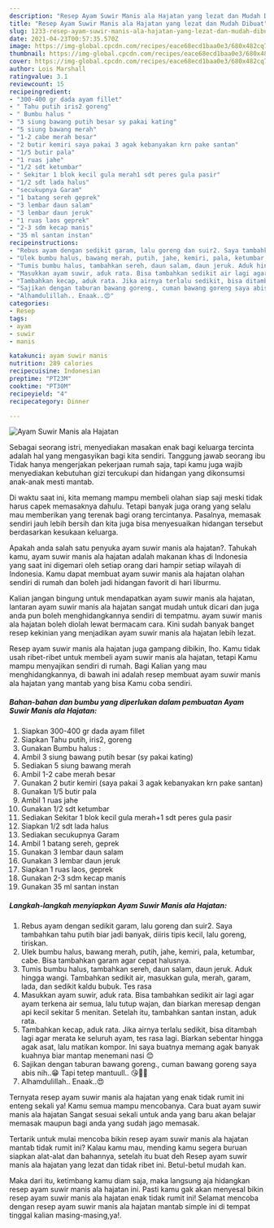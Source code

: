 ```yaml
---
description: "Resep Ayam Suwir Manis ala Hajatan yang lezat dan Mudah Dibuat"
title: "Resep Ayam Suwir Manis ala Hajatan yang lezat dan Mudah Dibuat"
slug: 1233-resep-ayam-suwir-manis-ala-hajatan-yang-lezat-dan-mudah-dibuat
date: 2021-04-23T00:57:35.570Z
image: https://img-global.cpcdn.com/recipes/eace68ecd1baa0e3/680x482cq70/ayam-suwir-manis-ala-hajatan-foto-resep-utama.jpg
thumbnail: https://img-global.cpcdn.com/recipes/eace68ecd1baa0e3/680x482cq70/ayam-suwir-manis-ala-hajatan-foto-resep-utama.jpg
cover: https://img-global.cpcdn.com/recipes/eace68ecd1baa0e3/680x482cq70/ayam-suwir-manis-ala-hajatan-foto-resep-utama.jpg
author: Lois Marshall
ratingvalue: 3.1
reviewcount: 15
recipeingredient:
- "300-400 gr dada ayam fillet"
- " Tahu putih iris2 goreng"
- " Bumbu halus "
- "3 siung bawang putih besar sy pakai kating"
- "5 siung bawang merah"
- "1-2 cabe merah besar"
- "2 butir kemiri saya pakai 3 agak kebanyakan krn pake santan"
- "1/5 butir pala"
- "1 ruas jahe"
- "1/2 sdt ketumbar"
- " Sekitar 1 blok kecil gula merah1 sdt peres gula pasir"
- "1/2 sdt lada halus"
- "secukupnya Garam"
- "1 batang sereh geprek"
- "3 lembar daun salam"
- "3 lembar daun jeruk"
- "1 ruas laos geprek"
- "2-3 sdm kecap manis"
- "35 ml santan instan"
recipeinstructions:
- "Rebus ayam dengan sedikit garam, lalu goreng dan suir2. Saya tambahkan tahu putih biar jadi banyak, diiris tipis kecil, lalu goreng, tiriskan."
- "Ulek bumbu halus, bawang merah, putih, jahe, kemiri, pala, ketumbar, cabe. Bisa tambahkan garam agar cepat halusnya."
- "Tumis bumbu halus, tambahkan sereh, daun salam, daun jeruk. Aduk hingga wangi. Tambahkan sedikit air, masukkan gula, merah, garam, lada, dan sedikit kaldu bubuk. Tes rasa"
- "Masukkan ayam suwir, aduk rata. Bisa tambahkan sedikit air lagi agar ayam terkena air semua, lalu tutup wajan, dan biarkan meresap dengan api kecil sekitar 5 menitan. Setelah itu, tambahkan santan instan, aduk rata."
- "Tambahkan kecap, aduk rata. Jika airnya terlalu sedikit, bisa ditambah lagi agar merata ke seluruh ayam, tes rasa lagi. Biarkan sebentar hingga agak asat, lalu matikan kompor. Ini saya buatnya memang agak banyak kuahnya biar mantap menemani nasi 😊"
- "Sajikan dengan taburan bawang goreng., cuman bawang goreng saya abis nih..😁 Tapi tetep mantuull.. 😘👌🏻"
- "Alhamdulillah.. Enaak..😍"
categories:
- Resep
tags:
- ayam
- suwir
- manis

katakunci: ayam suwir manis 
nutrition: 289 calories
recipecuisine: Indonesian
preptime: "PT23M"
cooktime: "PT30M"
recipeyield: "4"
recipecategory: Dinner

---
```



![Ayam Suwir Manis ala Hajatan](https://img-global.cpcdn.com/recipes/eace68ecd1baa0e3/680x482cq70/ayam-suwir-manis-ala-hajatan-foto-resep-utama.jpg)

Sebagai seorang istri, menyediakan masakan enak bagi keluarga tercinta adalah hal yang mengasyikan bagi kita sendiri. Tanggung jawab seorang ibu Tidak hanya mengerjakan pekerjaan rumah saja, tapi kamu juga wajib menyediakan kebutuhan gizi tercukupi dan hidangan yang dikonsumsi anak-anak mesti mantab.

Di waktu  saat ini, kita memang mampu membeli olahan siap saji meski tidak harus capek memasaknya dahulu. Tetapi banyak juga orang yang selalu mau memberikan yang terenak bagi orang tercintanya. Pasalnya, memasak sendiri jauh lebih bersih dan kita juga bisa menyesuaikan hidangan tersebut berdasarkan kesukaan keluarga. 



Apakah anda salah satu penyuka ayam suwir manis ala hajatan?. Tahukah kamu, ayam suwir manis ala hajatan adalah makanan khas di Indonesia yang saat ini digemari oleh setiap orang dari hampir setiap wilayah di Indonesia. Kamu dapat membuat ayam suwir manis ala hajatan olahan sendiri di rumah dan boleh jadi hidangan favorit di hari liburmu.

Kalian jangan bingung untuk mendapatkan ayam suwir manis ala hajatan, lantaran ayam suwir manis ala hajatan sangat mudah untuk dicari dan juga anda pun boleh menghidangkannya sendiri di tempatmu. ayam suwir manis ala hajatan boleh diolah lewat bermacam cara. Kini sudah banyak banget resep kekinian yang menjadikan ayam suwir manis ala hajatan lebih lezat.

Resep ayam suwir manis ala hajatan juga gampang dibikin, lho. Kamu tidak usah ribet-ribet untuk membeli ayam suwir manis ala hajatan, tetapi Kamu mampu menyajikan sendiri di rumah. Bagi Kalian yang mau menghidangkannya, di bawah ini adalah resep membuat ayam suwir manis ala hajatan yang mantab yang bisa Kamu coba sendiri.

<!--inarticleads1-->

##### Bahan-bahan dan bumbu yang diperlukan dalam pembuatan Ayam Suwir Manis ala Hajatan:

1. Siapkan 300-400 gr dada ayam fillet
1. Siapkan  Tahu putih, iris2, goreng
1. Gunakan  Bumbu halus :
1. Ambil 3 siung bawang putih besar (sy pakai kating)
1. Sediakan 5 siung bawang merah
1. Ambil 1-2 cabe merah besar
1. Gunakan 2 butir kemiri (saya pakai 3 agak kebanyakan krn pake santan)
1. Gunakan 1/5 butir pala
1. Ambil 1 ruas jahe
1. Gunakan 1/2 sdt ketumbar
1. Sediakan  Sekitar 1 blok kecil gula merah+1 sdt peres gula pasir
1. Siapkan 1/2 sdt lada halus
1. Sediakan secukupnya Garam
1. Ambil 1 batang sereh, geprek
1. Gunakan 3 lembar daun salam
1. Gunakan 3 lembar daun jeruk
1. Siapkan 1 ruas laos, geprek
1. Gunakan 2-3 sdm kecap manis
1. Gunakan 35 ml santan instan




<!--inarticleads2-->

##### Langkah-langkah menyiapkan Ayam Suwir Manis ala Hajatan:

1. Rebus ayam dengan sedikit garam, lalu goreng dan suir2. Saya tambahkan tahu putih biar jadi banyak, diiris tipis kecil, lalu goreng, tiriskan.
1. Ulek bumbu halus, bawang merah, putih, jahe, kemiri, pala, ketumbar, cabe. Bisa tambahkan garam agar cepat halusnya.
1. Tumis bumbu halus, tambahkan sereh, daun salam, daun jeruk. Aduk hingga wangi. Tambahkan sedikit air, masukkan gula, merah, garam, lada, dan sedikit kaldu bubuk. Tes rasa
1. Masukkan ayam suwir, aduk rata. Bisa tambahkan sedikit air lagi agar ayam terkena air semua, lalu tutup wajan, dan biarkan meresap dengan api kecil sekitar 5 menitan. Setelah itu, tambahkan santan instan, aduk rata.
1. Tambahkan kecap, aduk rata. Jika airnya terlalu sedikit, bisa ditambah lagi agar merata ke seluruh ayam, tes rasa lagi. Biarkan sebentar hingga agak asat, lalu matikan kompor. Ini saya buatnya memang agak banyak kuahnya biar mantap menemani nasi 😊
1. Sajikan dengan taburan bawang goreng., cuman bawang goreng saya abis nih..😁 Tapi tetep mantuull.. 😘👌🏻
1. Alhamdulillah.. Enaak..😍




Ternyata resep ayam suwir manis ala hajatan yang enak tidak rumit ini enteng sekali ya! Kamu semua mampu mencobanya. Cara buat ayam suwir manis ala hajatan Sangat sesuai sekali untuk anda yang baru akan belajar memasak maupun bagi anda yang sudah jago memasak.

Tertarik untuk mulai mencoba bikin resep ayam suwir manis ala hajatan mantab tidak rumit ini? Kalau kamu mau, mending kamu segera buruan siapkan alat-alat dan bahannya, setelah itu buat deh Resep ayam suwir manis ala hajatan yang lezat dan tidak ribet ini. Betul-betul mudah kan. 

Maka dari itu, ketimbang kamu diam saja, maka langsung aja hidangkan resep ayam suwir manis ala hajatan ini. Pasti kamu gak akan menyesal bikin resep ayam suwir manis ala hajatan enak tidak rumit ini! Selamat mencoba dengan resep ayam suwir manis ala hajatan mantab simple ini di tempat tinggal kalian masing-masing,ya!.

